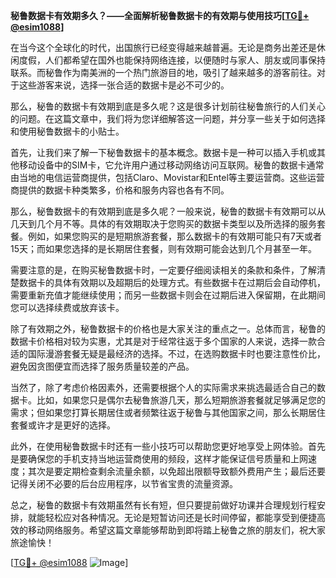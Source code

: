 **秘鲁数据卡有效期多久？——全面解析秘鲁数据卡的有效期与使用技巧[[TG💪+ @esim1088](https://t.me/s/esim1088)]**

在当今这个全球化的时代，出国旅行已经变得越来越普遍。无论是商务出差还是休闲度假，人们都希望在国外也能保持网络连接，以便随时与家人、朋友或同事保持联系。而秘鲁作为南美洲的一个热门旅游目的地，吸引了越来越多的游客前往。对于这些游客来说，选择一张合适的数据卡是必不可少的。

那么，秘鲁的数据卡有效期到底是多久呢？这是很多计划前往秘鲁旅行的人们关心的问题。在这篇文章中，我们将为您详细解答这一问题，并分享一些关于如何选择和使用秘鲁数据卡的小贴士。

首先，让我们来了解一下秘鲁数据卡的基本概念。数据卡是一种可以插入手机或其他移动设备中的SIM卡，它允许用户通过移动网络访问互联网。秘鲁的数据卡通常由当地的电信运营商提供，包括Claro、Movistar和Entel等主要运营商。这些运营商提供的数据卡种类繁多，价格和服务内容也各有不同。

那么，秘鲁数据卡的有效期到底是多久呢？一般来说，秘鲁的数据卡有效期可以从几天到几个月不等。具体的有效期取决于您购买的数据卡类型以及所选择的服务套餐。例如，如果您购买的是短期旅游套餐，那么数据卡的有效期可能只有7天或者15天；而如果您选择的是长期居住套餐，则有效期可能会达到几个月甚至一年。

需要注意的是，在购买秘鲁数据卡时，一定要仔细阅读相关的条款和条件，了解清楚数据卡的具体有效期以及超期后的处理方式。有些数据卡在过期后会自动停机，需要重新充值才能继续使用；而另一些数据卡则会在过期后进入保留期，在此期间您可以选择续费或放弃该卡。

除了有效期之外，秘鲁数据卡的价格也是大家关注的重点之一。总体而言，秘鲁的数据卡价格相对较为实惠，尤其是对于经常往返于多个国家的人来说，选择一款合适的国际漫游套餐无疑是最经济的选择。不过，在选购数据卡时也要注意性价比，避免因贪图便宜而选择了服务质量较差的产品。

当然了，除了考虑价格因素外，还需要根据个人的实际需求来挑选最适合自己的数据卡。比如，如果您只是偶尔去秘鲁旅游几天，那么短期旅游套餐就足够满足您的需求；但如果您打算长期居住或者频繁往返于秘鲁与其他国家之间，那么长期居住套餐或许才是更好的选择。

此外，在使用秘鲁数据卡时还有一些小技巧可以帮助您更好地享受上网体验。首先是要确保您的手机支持当地运营商使用的频段，这样才能保证信号质量和上网速度；其次是要定期检查剩余流量余额，以免超出限额导致额外费用产生；最后还要记得关闭不必要的后台应用程序，以节省宝贵的流量资源。

总之，秘鲁的数据卡有效期虽然有长有短，但只要提前做好功课并合理规划行程安排，就能轻松应对各种情况。无论是短暂访问还是长时间停留，都能享受到便捷高效的移动网络服务。希望这篇文章能够帮助到即将踏上秘鲁之旅的朋友们，祝大家旅途愉快！

[[TG💪+ @esim1088](https://t.me/s/esim1088) ![Image](https://i.postimg.cc/4NQfJmqS/Snipaste-2025-05-13-00-14-12.png)]